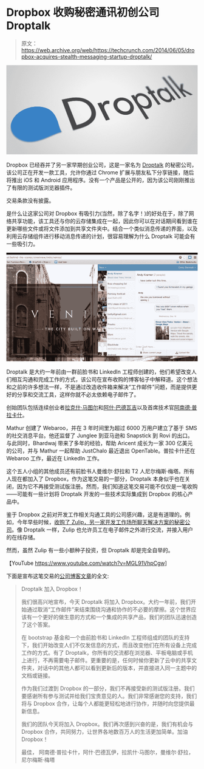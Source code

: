 # Dropbox 收购秘密通讯初创公司 Droptalk 

> 原文：<https://web.archive.org/web/https://techcrunch.com/2014/06/05/dropbox-acquires-stealth-messaging-startup-droptalk/>

![droptalk-angle](img/d885bd1efc53e9034fa456b1f196ecd3.png)

Dropbox 已经吞并了另一家早期创业公司，这是一家名为 [Droptalk](https://web.archive.org/web/20221207081720/http://www.droptalk.us/) 的秘密公司，该公司正在开发一款工具，允许你通过 Chrome 扩展与朋友私下分享链接，随后将推出 iOS 和 Android 应用程序。没有一个产品是公开的，因为该公司刚刚推出了有限的测试版浏览器插件。

交易条款没有披露。

是什么让这家公司对 Dropbox 有吸引力(当然，除了名字！)的好处在于，除了网络共享功能，该工具还与你的云存储集成在一起，因此你可以在对话期间看到谁在更新哪些文件或将文件添加到共享文件夹中。结合一个类似消息传递的界面，以及利用云存储组件进行移动消息传递的计划，很容易理解为什么 Droptalk 可能会有一些吸引力。

![droptalk](img/92ec846989e128059237a90b5b187d03.png)

Droptalk 是大约一年前由一群前脸书和 LinkedIn 工程师创建的，他们希望改变人们相互沟通和完成工作的方式，该公司在宣布收购的博客帖子中解释道。这个想法和之前的许多想法一样，不是通过改造收件箱来解决“工作邮件”问题，而是提供更好的分享和交流工具，这样你就不必太依赖电子邮件了。

创始团队包括连续创业者[拉克什·马图尔](https://web.archive.org/web/20221207081720/https://www.linkedin.com/pub/rakesh-mathur/0/9/b84)和[阿什·巴德瓦吉](https://web.archive.org/web/20221207081720/http://investing.businessweek.com/research/stocks/private/person.asp?personId=206853&privcapId=118085856)以及首席技术官[阿南德·普拉卡什](https://web.archive.org/web/20221207081720/https://www.linkedin.com/in/anandprakash)。

Mathur 创建了 Webaroo，并在 3 年时间里为超过 6000 万用户建立了基于 SMS 的社交消息平台。他还监督了 Junglee 到亚马逊和 Snapstick 到 Rovi 的出口。与此同时，Bhardwaj 带来了多年的经验，帮助 Aricent 成长为一家 300 亿美元的公司，并与 Mathur 一起帮助 JustChalo 最近退出 OpenTable。普拉卡什还在 Webaroo 工作，最近在 LinkedIn 工作。

这个五人小组的其他成员还有前脸书人曼维尔·舒拉和 T2 人尼尔梅斯·梅塔。所有人现在都加入了 Dropbox，作为这笔交易的一部分，Droptalk 本身似乎也在关闭，因为它不再接受测试版注册。然而，我们知道这笔交易可能不仅仅是一笔收购——可能有一些计划将 Droptalk 开发的一些技术实际集成到 Dropbox 的核心产品中。

鉴于 Dropbox 之前对开发工作相关沟通工具的公司感兴趣，这是有道理的。例如，今年早些时候，[收购了 Zulip，另一家开发工作场所聊天解决方案的秘密公司](https://web.archive.org/web/20221207081720/https://beta.techcrunch.com/2014/03/17/dropbox-acquires-zulip-a-stealthy-workplace-chat-solution-still-in-private-beta/)。像 Droptalk 一样，Zulip 也允许员工在电子邮件之外进行交流，并接入用户的在线存储。

然而，虽然 Zulip 有一些小额种子投资，但 Droptalk 却是完全自举的。

【YouTube https://www.youtube.com/watch?v=MGL91VhpCgw]

下面是宣布这笔交易的[公司博客文章](https://web.archive.org/web/20221207081720/http://www.droptalk.us/)的全文:

> Droptalk 加入 Dropbox！
> 
> 我们很高兴地宣布，今天 Droptalk 将加入 Dropbox。大约一年前，我们开始通过取消“工作邮件”来结束围绕沟通和协作的不必要的摩擦。这个世界应该有一个更好的做生意的方式和一个集成的共享产品，我们的团队迅速创造了这个答案。
> 
> 在 bootstrap 基金和一个由前脸书和 LinkedIn 工程师组成的团队的支持下，我们开始改变人们不仅发信息的方式，而且改变他们在所有设备上完成工作的方式。有了 Droptalk，你所有的交流都在浏览器、平板电脑或手机上进行，不再需要电子邮件。更重要的是，任何时候你更新了云中的共享文件夹，对话中的其他人都可以看到更新后的版本，并直接进入同一主题中的文档或链接。
> 
> 作为我们过渡到 Dropbox 的一部分，我们不再接受新的测试版注册。我们要感谢所有参与测试并给我们宝贵意见的人。我们非常感谢您的支持，我们将与 Dropbox 合作，让每个人都能更轻松地进行协作，并随时向您提供最新信息。
> 
> 我们的团队今天将加入 Dropbox。我们再次感到兴奋的是，我们有机会与 Dropbox 合作，共同努力，让世界各地数百万人的生活更加简单。加油 Dropbox！
> 
> 最佳，
> 阿南德·普拉卡什，阿什·巴德瓦伊，拉凯什·马图尔，曼维尔·舒拉，尼尔梅斯·梅塔